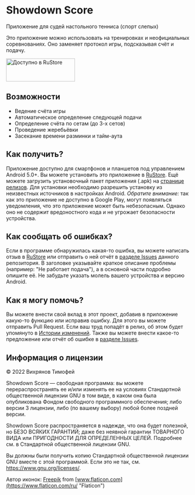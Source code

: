 # Showdown Score
Приложение для судей настольного тенниса (спорт слепых)

Это приложение можно использовать на тренировках и неофициальных соревнованиях. Оно заменяет протокол игры, подсказывая счёт и подачу.

<a href="https://apps.rustore.ru/app/ru.timwca.showdownscore" target="_blank">
<img src="https://user-images.githubusercontent.com/52562657/209462002-b8ce0bd9-7456-47d1-87f9-1f594198f2f3.png"
width="188" height="63" alt="Доступно в RuStore">
</a>  

## Возможности

- Ведение счёта игры
- Автоматическое определение следующей подачи
- Определение счёта по сетам (до 3-х сетов)
- Проведение жеребьёвки
- Засекание времени разминки и тайм-аута

## Как получить?

Приложение доступно для смартфонов и планшетов под управлением Android 5.0+.
Вы можете установить это приложение в [RuStore](https://apps.rustore.ru/app/net.timwca.showdownscore).
Ещё можете загрузить установочный пакет приложения (.apk) на [странице релизов](https://github.com/TimWCA/ShowdownScore/releases). Для установки необходимо разрешить установку из неизвестных источников в настройках Android. _Обратите внимание:_ так как это приложение не доступно в Google Play, могут появляться уведомления, что это приложение может быть небезопасным. Однако оно не содержит вредоностного кода и не угрожает безопасности устройства.

## Как сообщать об ошибках?

Если в программе обнаружилась какая-то ошибка, вы можете написать отзыв в [RuStore](https://apps.rustore.ru/app/net.timwca.showdownscore) или отправить о ней отчёт в [разделе Issues](https://github.com/TimWCA/ShowdownScore/issues) данного репозитория. В заголовке указывайте краткое описание проблемы (например: "Не работает подача"), а в основной части подробно опишите её. Не забудьте указать молель вашего устройства и версию Android.

## Как я могу помочь?

Вы можете внести свой вклад в этот проект, добавив в приложение какую-то функцию или исправив ошибку. Для этого вы можете отправить Pull Request. Если ваш труд попадёт в релиз, об этом будет упомянуто в [Истории изменений](https://github.com/TimWCA/ShowdownScore/blob/main/CHANGELOG.md). Также вы можете внести какое-то предложение или отчёт об ошибке в [разделе Issues](https://github.com/TimWCA/ShowdownScore/issues).

## Информация о лицензии

© 2022 Вихрянов Тимофей

Showdown Score — свободная программа: вы можете перераспространять ее и/или изменять ее на условиях Стандартной общественной лицензии GNU в том виде, в каком она была опубликована Фондом свободного программного обеспечения; либо версии 3 лицензии, либо (по вашему выбору) любой более поздней версии.

Showdown Score распространяется в надежде, что она будет полезной, но БЕЗО ВСЯКИХ ГАРАНТИЙ; даже без неявной гарантии ТОВАРНОГО ВИДА или ПРИГОДНОСТИ ДЛЯ ОПРЕДЕЛЕННЫХ ЦЕЛЕЙ. Подробнее см. в Стандартной общественной лицензии GNU.

Вы должны были получить копию Стандартной общественной лицензии GNU вместе с этой программой. Если это не так, см. <https://www.gnu.org/licenses/>.

Автор иконок: [Freepik](https://www.freepik.com "Freepik") from [www.flaticon.com](https://www.flaticon.com/ru/ "Flaticon")
